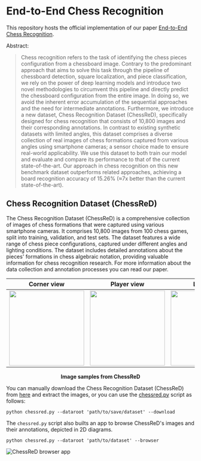 # End-to-End Chess Recognition

This repository hosts the official implementation of our paper [End-to-End Chess Recognition](https://arxiv.org/abs/2310.04086).

Abstract:
>Chess recognition refers to the task of identifying the chess pieces configuration from a chessboard image. Contrary to the predominant approach that aims to solve this task through the pipeline of chessboard detection, square localization, and piece classification,
>we rely on the power of deep learning models and introduce two novel methodologies to circumvent this pipeline and directly predict the chessboard configuration from the entire image. In doing so, we avoid the inherent error accumulation of the sequential approaches
>and the need for intermediate annotations. Furthermore, we introduce a new dataset, Chess Recognition Dataset (ChessReD), specifically designed for chess recognition that consists of 10,800 images and their corresponding annotations. In contrast to existing synthetic
>datasets with limited angles, this dataset comprises a diverse collection of real images of chess formations captured from various angles using smartphone cameras; a sensor choice made to ensure real-world applicability. We use this dataset to both train our model and
>evaluate and compare its performance to that of the current state-of-the-art. Our approach in chess recognition on this new benchmark dataset outperforms related approaches, achieving a board recognition accuracy of 15.26% (≈7x better than the current state-of-the-art).

## Chess Recognition Dataset (ChessReD)


The Chess Recognition Dataset (ChessReD) is a comprehensive collection of images of chess formations that were captured using various smartphone cameras. It comprises 10,800 images from 100 chess games, split into training, validation, and test sets. The dataset features a wide range of chess piece configurations, captured under different angles and lighting conditions. The dataset includes detailed annotations about the pieces' formations in chess algebraic notation, providing valuable information for chess recognition research. For more information about the data collection and annotation processes you can read our paper.


| Corner view | Player view | Low angle | Top view | 
| -------- | -------- | -------- | -------- |
| <img src="https://github.com/ThanosM97/end-to-end-chess-recognition/assets/41332813/3995a731-28ae-4e9c-b390-33accb038d94" width="200" height="200"> |<img src="https://github.com/ThanosM97/end-to-end-chess-recognition/assets/41332813/7148e84a-f648-4c90-bdc5-66a2f1d6762a" width="200" height="200"> | <img src="https://github.com/ThanosM97/end-to-end-chess-recognition/assets/41332813/72cfad11-5c53-42cc-aee7-d2825e542ea0" width="200" height="200"> | <img src="https://github.com/ThanosM97/end-to-end-chess-recognition/assets/41332813/222c8191-9062-429d-bbe2-b69b658f46d6" width="200" height="200"> | 


<p align="center"> <b>Image samples from ChessReD</b> </p>


You can manually download the Chess Recognition Dataset (ChessReD) from [here](https://data.4tu.nl/datasets/99b5c721-280b-450b-b058-b2900b69a90f) and extract the images, or you can use the [chessred.py](chessred.py) script as follows:

```
python chessred.py --dataroot 'path/to/save/dataset' --download
```

The `chessred.py` script also builts an app to browse ChessReD's images and their annotations, depicted in 2D diagrams. 

```
python chessred.py --dataroot 'path/to/dataset' --browser
```


![ChessReD browser app](https://github.com/ThanosM97/end-to-end-chess-recognition/assets/41332813/0fd35982-52f5-40d1-a9a8-27aecf288938)
